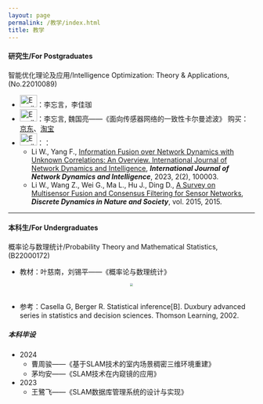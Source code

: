 ```yaml
---
layout: page
permalink: /教学/index.html
title: 教学
---
```


#### 研究生/For Postgraduates

智能优化理论及应用/Intelligence Optimization: Theory & Applications, (No.22010089)

- <img src="https://usst-lilab.github.io/images/logo/teacher.png" alt="Email Icon" style="width: 35px; height: 25px;">：李忘言，李佳珈
- <img src="https://usst-lilab.github.io/images/logo/教材.png" alt="Email Icon" style="width: 35px; height: 25px;">：李忘言, 魏国亮——《面向传感器网络的一致性卡尔曼滤波》  购买：[京东](https://item.jd.com/10085841806590.html)、[淘宝](https://detail.tmall.com/item.htm?abbucket=2&id=738477572375&ns=1&spm=a21n57.1.item.4.2133523ckPwOlo)
- <img src="https://usst-lilab.github.io/images/logo/reference.png" alt="Email Icon" style="width: 35px; height: 25px;">：：
  - Li W., Yang F., [Information Fusion over Network Dynamics with Unknown Correlations: An Overview. International Journal of Network Dynamics and Intelligence](https://www.sciltp.com/journals/ijndi/article/view/184), ***International Journal of Network Dynamics and Intelligence***, 2023, 2(2), 100003. 
  - Li W., Wang Z., Wei G., Ma L., Hu J., Ding D., [A Survey on Multisensor Fusion and Consensus Filtering for Sensor Networks](https://www.hindawi.com/journals/ddns/2015/683701/), ***Discrete Dynamics in Nature and Society***, vol. 2015, 2015.


---

#### 本科生/For Undergraduates

概率论与数理统计/Probability Theory and Mathematical Statistics, (B22000172)

- 教材：叶慈南，刘锡平——《概率论与数理统计》



<div align="center">
<img src="https://usst-lilab.github.io/images/教学/1.png" style="zoom:40%;">
</div><br>


- 
  参考：Casella G, Berger R. Statistical inference[B]. Duxbury advanced series in statistics and decision sciences. Thomson Learning, 2002. 


##### 本科毕设

- 2024
  - 曹周骏——《基于SLAM技术的室内场景稠密三维环境重建》
  - 茅均安——《SLAM技术在内窥镜的应用》
- 2023
  - 王鷺飞——《SLAM数据库管理系统的设计与实现》
